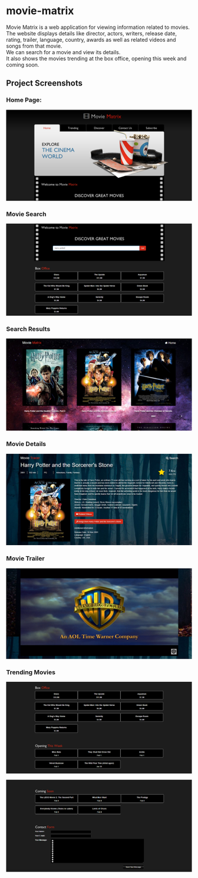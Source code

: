 # movie-matrix 

Movie Matrix is a web application for viewing information related to movies.   
The website displays details like director, actors, writers, release date, rating, trailer, language, country, awards as well as related videos and songs from that movie.  
We can search for a movie and view its details.  
It also shows the movies trending at the box office, opening this week and coming soon.  

## Project Screenshots  

### Home Page:  

![Home Page Screenshot](https://github.com/apoorvateli/movie-matrix/blob/master/screenshots/1-home-page.png)

### Movie Search

![Movie Search Screenshot](https://github.com/apoorvateli/movie-matrix/blob/master/screenshots/2-movie-search.png)

### Search Results  

![Search Results Screenshot](https://github.com/apoorvateli/movie-matrix/blob/master/screenshots/3-search-results.png)

### Movie Details

![Movie Details Screenshot](https://github.com/apoorvateli/movie-matrix/blob/master/screenshots/4-movie-details.png)

### Movie Trailer

![Movie Trailer Screenshot](https://github.com/apoorvateli/movie-matrix/blob/master/screenshots/5-movie-trailer.png)

### Trending Movies

![Trending Movies Screenshot](https://github.com/apoorvateli/movie-matrix/blob/master/screenshots/6-trending-movies.png)

![Trending Movies Another Screenshot](https://github.com/apoorvateli/movie-matrix/blob/master/screenshots/7.png)